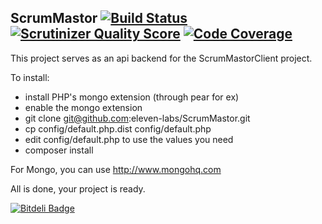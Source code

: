 ScrumMastor   [![Build Status](https://travis-ci.org/eleven-labs/ScrumMastor.png?branch=master)](https://travis-ci.org/eleven-labs/ScrumMastor) [![Scrutinizer Quality Score](https://scrutinizer-ci.com/g/eleven-labs/ScrumMastor/badges/quality-score.png?s=451d21804bc91fcce9dc6c1d91281097d1d0b975)](https://scrutinizer-ci.com/g/eleven-labs/ScrumMastor/) [![Code Coverage](https://scrutinizer-ci.com/g/eleven-labs/ScrumMastor/badges/coverage.png?s=af53661eec4b79587b1a22f12a520253e87221c1)](https://scrutinizer-ci.com/g/eleven-labs/ScrumMastor/)
-----------

This project serves as an api backend for the ScrumMastorClient project.

To install:
 - install PHP's mongo extension (through pear for ex)
 - enable the mongo extension
 - git clone git@github.com:eleven-labs/ScrumMastor.git
 - cp config/default.php.dist config/default.php
 - edit config/default.php to use the values you need
 - composer install

For Mongo, you can use http://www.mongohq.com

All is done, your project is ready.


[![Bitdeli Badge](https://d2weczhvl823v0.cloudfront.net/jonathanj33/scrummastor/trend.png)](https://bitdeli.com/free "Bitdeli Badge")


